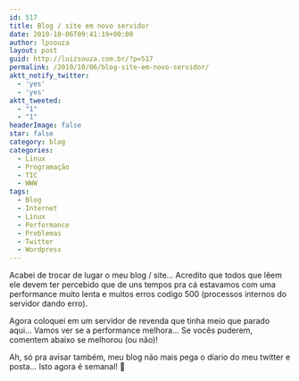 ```yaml
---
id: 517
title: Blog / site em novo servidor
date: 2010-10-06T09:41:19+00:00
author: lpsouza
layout: post
guid: http://luizsouza.com.br/?p=517
permalink: /2010/10/06/blog-site-em-novo-servidor/
aktt_notify_twitter:
  - 'yes'
  - 'yes'
aktt_tweeted:
  - "1"
  - "1"
headerImage: false
star: false
category: blog
categories:
  - Linux
  - Programação
  - TIC
  - WWW
tags:
  - Blog
  - Internet
  - Linux
  - Performance
  - Problemas
  - Twitter
  - Wordpress
---
```

Acabei de trocar de lugar o meu blog / site&#8230; Acredito que todos que lêem ele devem ter percebido que de uns tempos pra cá estavamos com uma performance muito lenta e muitos erros codigo 500 (processos internos do servidor dando erro).

Agora coloquei em um servidor de revenda que tinha meio que parado aqui&#8230; Vamos ver se a performance melhora&#8230; Se vocês puderem, comentem abaixo se melhorou (ou não)!

Ah, só pra avisar também, meu blog não mais pega o diario do meu twitter e posta&#8230; Isto agora é semanal! 🙂